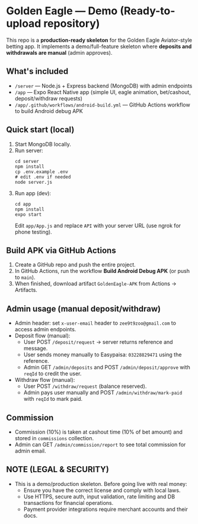 # Golden Eagle — Demo (Ready-to-upload repository)

This repo is a **production-ready skeleton** for the Golden Eagle Aviator-style betting app.
It implements a demo/full-feature skeleton where **deposits and withdrawals are manual** (admin approves).

## What's included
- `/server` — Node.js + Express backend (MongoDB) with admin endpoints
- `/app` — Expo React Native app (simple UI, eagle animation, bet/cashout, deposit/withdraw requests)
- `/app/.github/workflows/android-build.yml` — GitHub Actions workflow to build Android debug APK

## Quick start (local)
1. Start MongoDB locally.
2. Run server:
   ```
   cd server
   npm install
   cp .env.example .env
   # edit .env if needed
   node server.js
   ```
3. Run app (dev):
   ```
   cd app
   npm install
   expo start
   ```
   Edit `app/App.js` and replace `API` with your server URL (use ngrok for phone testing).

## Build APK via GitHub Actions
1. Create a GitHub repo and push the entire project.
2. In GitHub Actions, run the workflow **Build Android Debug APK** (or push to `main`).
3. When finished, download artifact `GoldenEagle-APK` from Actions -> Artifacts.

## Admin usage (manual deposit/withdraw)
- Admin header: set `x-user-email` header to `zee9t9zoo@gmail.com` to access admin endpoints.
- Deposit flow (manual):
  - User POST `/deposit/request` → server returns reference and message.
  - User sends money manually to Easypaisa: `03228829471` using the reference.
  - Admin GET `/admin/deposits` and POST `/admin/deposit/approve` with `reqId` to credit the user.
- Withdraw flow (manual):
  - User POST `/withdraw/request` (balance reserved).
  - Admin pays user manually and POST `/admin/withdraw/mark-paid` with `reqId` to mark paid.

## Commission
- Commission (10%) is taken at cashout time (10% of bet amount) and stored in `commissions` collection.
- Admin can GET `/admin/commission/report` to see total commission for admin email.

## NOTE (LEGAL & SECURITY)
- This is a demo/production skeleton. Before going live with real money:
  - Ensure you have the correct license and comply with local laws.
  - Use HTTPS, secure auth, input validation, rate limiting and DB transactions for financial operations.
  - Payment provider integrations require merchant accounts and their docs.
